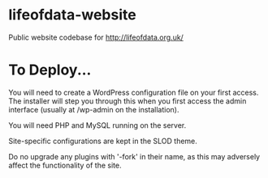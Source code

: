 # lifeofdata-website

Public website codebase for http://lifeofdata.org.uk/

# To Deploy...

You will need to create a WordPress configuration file on your first access. The installer will step you through this when you first access the admin interface (usually at /wp-admin on the installation).

You will need PHP and MySQL running on the server.

Site-specific configurations are kept in the SLOD theme.

Do no upgrade any plugins with '-fork' in their name, as this may adversely affect the functionality of the site.

